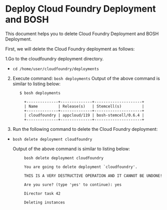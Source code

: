 # Deploy Cloud Foundry Deployment and BOSH #

This document helps you to delete Cloud Foundry Deployment and BOSH Deployment.

First, we will delete the Cloud Foundry deployment as follows:

1.Go to the cloudfoundry deployment directory.

+ `cd /home/user/cloudfoundry/deployments`

2. Execute command: `bosh deployments`
   Output of the above command is similar to listing below:

          $ bosh deployments

            +--------------+--------------+---------------------+
            | Name         | Release(s)   | Stemcell(s)         |
            +--------------+--------------+---------------------+
            | cloudfoundry | appcloud/119 | bosh-stemcell/0.6.4 |
            +--------------+--------------+---------------------+

3. Run the following command to delete the Cloud Foundry deployment:
  
+ `bosh delete deployment cloudfoundry`

   Output of the above command is similar to listing below:

           bosh delete deployment cloudfoundry

           You are going to delete deployment `cloudfoundry'.

           THIS IS A VERY DESTRUCTIVE OPERATION AND IT CANNOT BE UNDONE!

           Are you sure? (type 'yes' to continue): yes

           Director task 42

           Deleting instances


           
           
